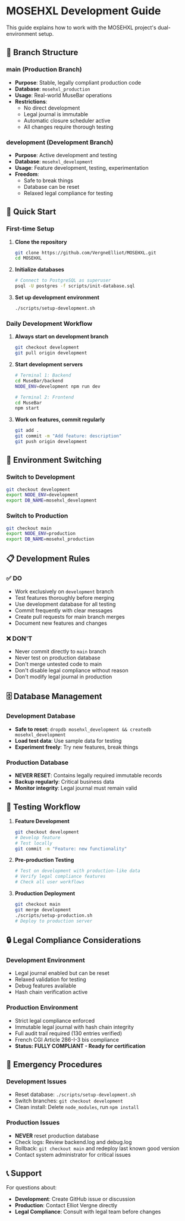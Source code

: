 # MOSEHXL Development Guide

This guide explains how to work with the MOSEHXL project's dual-environment setup.

## 🌿 Branch Structure

### main (Production Branch)
- **Purpose**: Stable, legally compliant production code
- **Database**: `mosehxl_production`
- **Usage**: Real-world MuseBar operations
- **Restrictions**: 
  - No direct development
  - Legal journal is immutable
  - Automatic closure scheduler active
  - All changes require thorough testing

### development (Development Branch)
- **Purpose**: Active development and testing
- **Database**: `mosehxl_development`
- **Usage**: Feature development, testing, experimentation
- **Freedom**: 
  - Safe to break things
  - Database can be reset
  - Relaxed legal compliance for testing

## 🚀 Quick Start

### First-time Setup

1. **Clone the repository**
   ```bash
   git clone https://github.com/VergneElliot/MOSEHXL.git
   cd MOSEHXL
   ```

2. **Initialize databases**
   ```bash
   # Connect to PostgreSQL as superuser
   psql -U postgres -f scripts/init-database.sql
   ```

3. **Set up development environment**
   ```bash
   ./scripts/setup-development.sh
   ```

### Daily Development Workflow

1. **Always start on development branch**
   ```bash
   git checkout development
   git pull origin development
   ```

2. **Start development servers**
   ```bash
   # Terminal 1: Backend
   cd MuseBar/backend
   NODE_ENV=development npm run dev
   
   # Terminal 2: Frontend
   cd MuseBar
   npm start
   ```

3. **Work on features, commit regularly**
   ```bash
   git add .
   git commit -m "Add feature: description"
   git push origin development
   ```

## 🔄 Environment Switching

### Switch to Development
```bash
git checkout development
export NODE_ENV=development
export DB_NAME=mosehxl_development
```

### Switch to Production
```bash
git checkout main
export NODE_ENV=production
export DB_NAME=mosehxl_production
```

## 📋 Development Rules

### ✅ DO
- Work exclusively on `development` branch
- Test features thoroughly before merging
- Use development database for all testing
- Commit frequently with clear messages
- Create pull requests for main branch merges
- Document new features and changes

### ❌ DON'T
- Never commit directly to `main` branch
- Never test on production database
- Don't merge untested code to main
- Don't disable legal compliance without reason
- Don't modify legal journal in production

## 🗄️ Database Management

### Development Database
- **Safe to reset**: `dropdb mosehxl_development && createdb mosehxl_development`
- **Load test data**: Use sample data for testing
- **Experiment freely**: Try new features, break things

### Production Database
- **NEVER RESET**: Contains legally required immutable records
- **Backup regularly**: Critical business data
- **Monitor integrity**: Legal journal must remain valid

## 🧪 Testing Workflow

1. **Feature Development**
   ```bash
   git checkout development
   # Develop feature
   # Test locally
   git commit -m "Feature: new functionality"
   ```

2. **Pre-production Testing**
   ```bash
   # Test on development with production-like data
   # Verify legal compliance features
   # Check all user workflows
   ```

3. **Production Deployment**
   ```bash
   git checkout main
   git merge development
   ./scripts/setup-production.sh
   # Deploy to production server
   ```

## 🔒 Legal Compliance Considerations

### Development Environment
- Legal journal enabled but can be reset
- Relaxed validation for testing
- Debug features available
- Hash chain verification active

### Production Environment
- Strict legal compliance enforced
- Immutable legal journal with hash chain integrity
- Full audit trail required (130 entries verified)
- French CGI Article 286-I-3 bis compliance
- **Status: FULLY COMPLIANT - Ready for certification**

## 🚨 Emergency Procedures

### Development Issues
- Reset database: `./scripts/setup-development.sh`
- Switch branches: `git checkout development`
- Clean install: Delete `node_modules`, run `npm install`

### Production Issues
- **NEVER** reset production database
- Check logs: Review backend.log and debug.log
- Rollback: `git checkout main` and redeploy last known good version
- Contact system administrator for critical issues

## 📞 Support

For questions about:
- **Development**: Create GitHub issue or discussion
- **Production**: Contact Elliot Vergne directly
- **Legal Compliance**: Consult with legal team before changes 